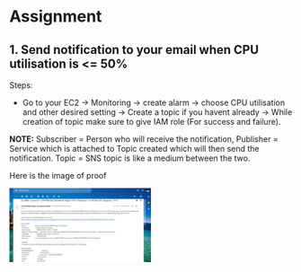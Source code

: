 # Assignment

## 1. Send notification to your email when CPU utilisation is <= 50%

Steps:

* Go to your EC2 -> Monitoring -> create alarm -> choose CPU utilisation and other desired setting -> Create a topic if you havent already -> While creation of topic make sure to give IAM role (For success and failure).

**NOTE:** Subscriber = Person who will receive the notification,
          Publisher  = Service which is attached to Topic created which will then send the notification.
          Topic      = SNS topic is like a medium between the two.


Here is the image of proof 

<img src = "images/CPU_utilisation _image_of_proof.png" height=70% width=50%>
